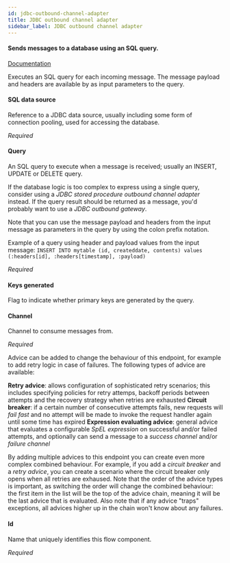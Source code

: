 ```yaml
---
id: jdbc-outbound-channel-adapter
title: JDBC outbound channel adapter
sidebar_label: JDBC outbound channel adapter
---
```

#### Sends messages to a database using an SQL query.
<a href="http://docs.spring.io/spring-integration/docs/2.2.x/reference/html/jdbc.html#jdbc-outbound-channel-adapter" target="_blank">Documentation</a>

Executes an SQL query for each incoming message. The message payload and headers are available by as input parameters to the query.

#### SQL data source
Reference to a JDBC data source, usually including some form of connection pooling, used for accessing the database.

<i>Required</i>

#### Query
An SQL query to execute when a message is received; usually an INSERT, UPDATE or DELETE query.

If the database logic is too complex to express using a single query, consider using a <i>JDBC stored procedure outbound channel adapter</i> instead. If the query result should be returned as a message, you'd probably want to use a <i>JDBC outbound gateway</i>.

Note that you can use the message payload and headers from the input message as parameters in the query by using the colon prefix notation.

Example of a query using header and payload values from the input message:
<code>INSERT INTO mytable (id, createddate, contents) values (:headers[id], :headers[timestamp], :payload)</code>

<i>Required</i>

#### Keys generated
Flag to indicate whether primary keys are generated by the query.

#### Channel
Channel to consume messages from.

<i>Required</i>


Advice can be added to change the behaviour of this endpoint, for example to add retry logic in case of failures. The following types of advice are available:

<b>Retry advice</b>: allows configuration of sophisticated retry scenarios; this includes specifying policies for retry attemps, backoff periods between attempts and the recovery strategy when retries are exhausted
<b>Circuit breaker</b>: if a certain number of consecutive attempts fails, new requests will <i>fail fast</i> and no attempt will be made to invoke the request handler again until some time has expired
<b>Expression evaluating advice</b>: general advice that evaluates a configurable <i>SpEL expression</i> on successful and/or failed attempts, and optionally can send a message to a <i>success channel</i> and/or <i>failure channel</i>

By adding multiple advices to this endpoint you can create even more complex combined behaviour. For example, if you add a <i>circuit breaker</i> and a <i>retry advice</i>, you can create a scenario where the circuit breaker only opens when all retries are exhaused. Note that the order of the advice types is important, as switching the order will change the combined behaviour: the first item in the list will be the top of the advice chain, meaning it will be the last advice that is evaluated. Also note that if any advice "traps" exceptions, all advices higher up in the chain won't know about any failures.

#### Id
Name that uniquely identifies this flow component.

<i>Required</i>

